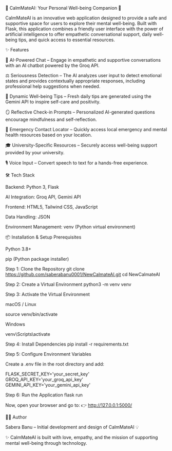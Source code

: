 🌿 CalmMateAI: Your Personal Well-being Companion 🚀

CalmMateAI is an innovative web application designed to provide a safe and supportive space for users to explore their mental well-being. Built with Flask, this application combines a friendly user interface with the power of artificial intelligence to offer empathetic conversational support, daily well-being tips, and quick access to essential resources.

✨ Features

🤖 AI-Powered Chat – Engage in empathetic and supportive conversations with an AI chatbot powered by the Groq API.

⚖️ Seriousness Detection – The AI analyzes user input to detect emotional states and provides contextually appropriate responses, including professional help suggestions when needed.

🌱 Dynamic Well-being Tips – Fresh daily tips are generated using the Gemini API to inspire self-care and positivity.

🪞 Reflective Check-in Prompts – Personalized AI-generated questions encourage mindfulness and self-reflection.

📍 Emergency Contact Locator – Quickly access local emergency and mental health resources based on your location.

🎓 University-Specific Resources – Securely access well-being support provided by your university.

🎙️ Voice Input – Convert speech to text for a hands-free experience.

🛠️ Tech Stack

Backend: Python 3, Flask

AI Integration: Groq API, Gemini API

Frontend: HTML5, Tailwind CSS, JavaScript

Data Handling: JSON

Environment Management: venv (Python virtual environment)

📦 Installation & Setup
Prerequisites

Python 3.8+

pip (Python package installer)

Step 1: Clone the Repository
  git clone https://github.com/saberabanu0001/NewCalmateAI.git
  cd NewCalmateAI

Step 2: Create a Virtual Environment
  python3 -m venv venv

Step 3: Activate the Virtual Environment

  macOS / Linux

   source venv/bin/activate


Windows

  venv\Scripts\activate

Step 4: Install Dependencies
  pip install -r requirements.txt

Step 5: Configure Environment Variables

  Create a .env file in the root directory and add:

FLASK_SECRET_KEY='your_secret_key'
GROQ_API_KEY='your_groq_api_key'
GEMINI_API_KEY='your_gemini_api_key'

Step 6: Run the Application
  flask run


Now, open your browser and go to:
👉 http://127.0.0.1:5000/

👩‍💻 Author

Sabera Banu – Initial development and design of CalmMateAI 💡

✨ CalmMateAI is built with love, empathy, and the mission of supporting mental well-being through technology.
